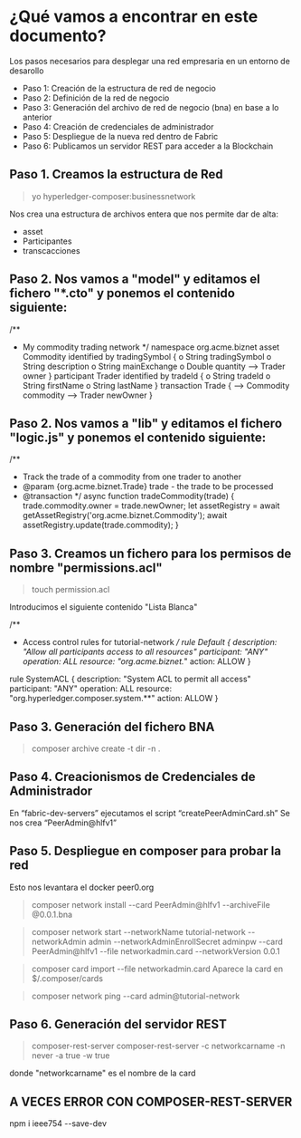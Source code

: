 # ¿Qué vamos a encontrar en este documento?
Los pasos necesarios para desplegar una red empresaria en un entorno de desarollo

* Paso 1: Creación de la estructura de red de negocio
* Paso 2: Definición de la red de negocio
* Paso 3: Generación del archivo de red de negocio (bna) en base a lo anterior
* Paso 4: Creación de credenciales de administrador
* Paso 5: Despliegue de la nueva red dentro de Fabric
* Paso 6: Publicamos un servidor REST para acceder a la Blockchain


Paso 1. Creamos la estructura de Red
------------------------------------

>yo hyperledger-composer:businessnetwork

Nos crea una estructura de archivos entera que nos permite dar de alta:
 - asset
 - Participantes
 - transcacciones

Paso 2. Nos vamos a "model" y editamos el fichero "*.cto" y ponemos el contenido siguiente:
--------------------------------------------------------------------------------------------

/**
 * My commodity trading network
 */
namespace org.acme.biznet
asset Commodity identified by tradingSymbol {
    o String tradingSymbol
    o String description
    o String mainExchange
    o Double quantity
    --> Trader owner
}
participant Trader identified by tradeId {
    o String tradeId
    o String firstName
    o String lastName
}
transaction Trade {
    --> Commodity commodity
    --> Trader newOwner
}

Paso 2. Nos vamos a "lib" y editamos el fichero "logic.js" y ponemos el contenido siguiente:
------------------------------------------------------------------------------------------

/**
 * Track the trade of a commodity from one trader to another
 * @param {org.acme.biznet.Trade} trade - the trade to be processed
 * @transaction
 */
async function tradeCommodity(trade) {
    trade.commodity.owner = trade.newOwner;
    let assetRegistry = await getAssetRegistry('org.acme.biznet.Commodity');
    await assetRegistry.update(trade.commodity);
}

Paso 3. Creamos un fichero para los permisos de nombre "permissions.acl"
------------------------------------------------------------------------

>touch permission.acl

Introducimos el siguiente contenido "Lista Blanca"

/**
 * Access control rules for tutorial-network
 */
rule Default {
    description: "Allow all participants access to all resources"
    participant: "ANY"
    operation: ALL
    resource: "org.acme.biznet.*"
    action: ALLOW
}

rule SystemACL {
  description:  "System ACL to permit all access"
  participant: "ANY"
  operation: ALL
  resource: "org.hyperledger.composer.system.**"
  action: ALLOW
}

Paso 3. Generación del fichero BNA
-----------------------------------
>composer archive create -t dir -n .

Paso 4. Creacionismos de Credenciales de Administrador
------------------------------------------------------
En “fabric-dev-servers” ejecutamos el script “createPeerAdminCard.sh”
Se nos crea “PeerAdmin@hlfv1”

Paso 5. Despliegue en composer para probar la red
------------------
Esto nos levantara el docker peer0.org

>composer network install --card PeerAdmin@hlfv1 --archiveFile <nombre>@0.0.1.bna

>composer network start --networkName tutorial-network --networkAdmin admin --networkAdminEnrollSecret adminpw --card PeerAdmin@hlfv1 --file networkadmin.card --networkVersion 0.0.1 

>composer card import --file networkadmin.card 
Aparece la card en $/.composer/cards

>composer network ping --card admin@tutorial-network

Paso 6. Generación del servidor REST
-----------------------------------
>composer-rest-server
composer-rest-server -c networkcarname -n never -a true -w true

donde "networkcarname" es el nombre de la card


A VECES ERROR CON COMPOSER-REST-SERVER
--------------------------------------
npm i ieee754 --save-dev




















